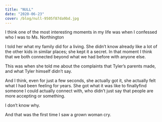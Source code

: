 ```yaml
---
title: "NULL"
date: "2020-06-23"
cover: /blog/null-9505f87da9bd.jpg
---
```


I think one of the most interesting moments in my life was when I confessed who I was to Ms. Northington

I told her what my family did for a living. She didn’t know already like a lot of the other kids in similar places; she kept it a secret. In that moment I think that we both connected beyond what we had before with anyone else.

This was when she told me about the complaints that Tyler’s parents made, and what Tyler himself didn’t say.

And I think, even for just a few seconds, she actually got it, she actually felt what I had been feeling for years. She got what it was like to finallyfind someone I could actually connect with, who didn’t just say that people are more accepting or something.

I don’t know why.

And that was the first time I saw a grown woman cry.
